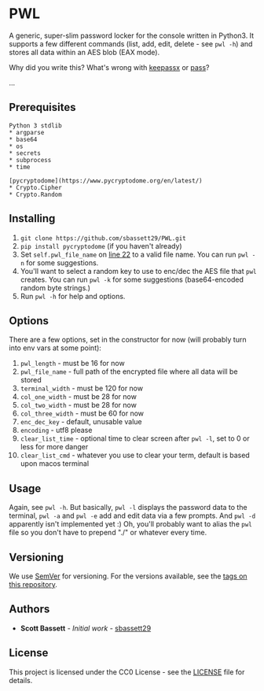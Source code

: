 # PWL

A generic, super-slim password locker for the console written in Python3.  It supports a few different commands (list, add, edit, delete - see ```pwl -h```) and stores all data within an AES blob (EAX mode).

Why did you write this?  What's wrong with [keepassx](https://github.com/keepassx/keepassx) or [pass](https://github.com/zhangkun83/password-store)?

...

## Prerequisites

```
Python 3 stdlib
* argparse
* base64
* os
* secrets
* subprocess 
* time

[pycryptodome](https://www.pycryptodome.org/en/latest/)
* Crypto.Cipher
* Crypto.Random
```

## Installing

1. ```git clone https://github.com/sbassett29/PWL.git```
2. ```pip install pycryptodome``` (if you haven't already)
3. Set ```self.pwl_file_name``` on [line 22](https://github.com/sbassett29/PWL/blob/master/pwl#L22) to a valid file name.  You can run ```pwl -n``` for some suggestions.
4. You'll want to select a random key to use to enc/dec the AES file that ```pwl``` creates.  You can run ```pwl -k``` for some suggestions (base64-encoded random byte strings.)
5. Run ```pwl -h``` for help and options.

## Options

There are a few options, set in the constructor for now (will probably turn into env vars at some point):

1. ```pwl_length``` - must be 16 for now
2. ```pwl_file_name``` - full path of the encrypted file where all data will be stored
3. ```terminal_width``` - must be 120 for now
4. ```col_one_width``` - must be 28 for now
5. ```col_two_width``` - must be 28 for now
6. ```col_three_width``` - must be 60 for now
7. ```enc_dec_key``` - default, unusable value
8. ```encoding``` - utf8 please
9. ```clear_list_time``` - optional time to clear screen after ```pwl -l```, set to 0 or less for more danger
10. ```clear_list_cmd``` - whatever you use to clear your term, default is based upon macos terminal

## Usage

Again, see ```pwl -h```.  But basically, ```pwl -l``` displays the password data to the terminal, ```pwl -a``` and  ```pwl -e``` add and edit data via a few prompts.   And ```pwl -d``` apparently isn't implemented yet :)  Oh, you'll probably want to alias the ```pwl``` file so you don't have to prepend "./" or whatever every time.

## Versioning

We use [SemVer](http://semver.org/) for versioning. For the versions available, see the [tags on this repository](https://github.com/sbassett29/PWL/tags).

## Authors

* **Scott Bassett** - *Initial work* - [sbassett29](https://github.com/sbassett29)

## License

This project is licensed under the CC0 License - see the [LICENSE](LICENSE) file for details.
